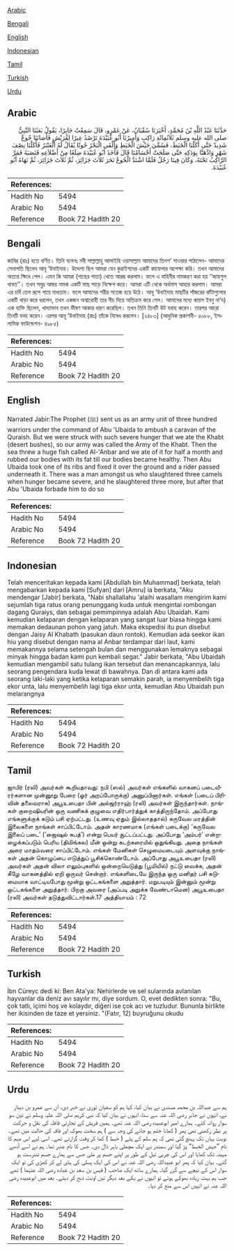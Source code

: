 [Arabic](#arabic)

[Bengali](#bengali)

[English](#english)

[Indonesian](#indonesian)

[Tamil](#tamil)

[Turkish](#turkish)

[Urdu](#urdu)

## Arabic


<div dir="rtl" lang="ar" style={{fontSize:'larger',backgroundColor:'#f8f9fa',padding:20}}>
حَدَّثَنَا عَبْدُ اللَّهِ بْنُ مُحَمَّدٍ، أَخْبَرَنَا سُفْيَانُ، عَنْ عَمْرٍو، قَالَ سَمِعْتُ جَابِرًا، يَقُولُ بَعَثَنَا النَّبِيُّ صلى الله عليه وسلم ثَلاَثَمِائَةِ رَاكِبٍ وَأَمِيرُنَا أَبُو عُبَيْدَةَ نَرْصُدُ عِيرًا لِقُرَيْشٍ فَأَصَابَنَا جُوعٌ شَدِيدٌ حَتَّى أَكَلْنَا الْخَبَطَ، فَسُمِّيَ جَيْشَ الْخَبَطِ وَأَلْقَى الْبَحْرُ حُوتًا يُقَالُ لَهُ الْعَنْبَرُ فَأَكَلْنَا نِصْفَ شَهْرٍ وَادَّهَنَّا بِوَدَكِهِ حَتَّى صَلَحَتْ أَجْسَامُنَا قَالَ فَأَخَذَ أَبُو عُبَيْدَةَ ضِلَعًا مِنْ أَضْلاَعِهِ فَنَصَبَهُ فَمَرَّ الرَّاكِبُ تَحْتَهُ، وَكَانَ فِينَا رَجُلٌ فَلَمَّا اشْتَدَّ الْجُوعُ نَحَرَ ثَلاَثَ جَزَائِرَ، ثُمَّ ثَلاَثَ جَزَائِرَ، ثُمَّ نَهَاهُ أَبُو عُبَيْدَةَ‏.‏
</div>
<div style={{backgroundColor:'#f8f9fa',padding:20, marginBottom: 10}}><table> <thead> <tr> <th>References:</th> <th></th> </tr> </thead> <tbody><tr><td>Hadith No</td><td>5494</td></tr><tr><td>Arabic No</td><td>5494</td></tr><tr><td>Reference</td><td>Book 72 Hadith 20</td></tr></tbody></table></div>

## Bengali


<div dir="ltr" lang="bn" style={{fontSize:'larger',backgroundColor:'#f8f9fa',padding:20}}>
জাবির (রাঃ) হতে বর্ণিত। তিনি বলেনঃ নবী সাল্লাল্লাহু আলাইহি ওয়াসাল্লাম আমাদের তিনশ‘ সাওয়ার পাঠালেন- আমাদের সেনাপতি ছিলেন আবূ ‘উবাইদাহ। উদ্দেশ্য ছিল আমরা যেন কুরাইশদের একটি কাফেলার অপেক্ষা করি। তখন আমাদের অত্যন্ত ক্ষিধে পেল। এমন কি আমরা (গাছের পাতা) খেতে আরম্ভ করলাম। ফলে এ বাহিনীর নামকরণ করা হয় ‘‘জায়শুল খাবত’’। তখন সমুদ্র আম্বর নামক একটি মাছ পাড়ে নিক্ষেপ করে। আমরা এটি থেকে অর্ধমাস আহার করলাম। আমরা এর চর্বি তেল রূপে গায়ে মাখতাম। ফলে আমাদের শরীর সতেজ হয়ে উঠে। আবূ ‘উবাইদাহ মাছটির পাঁজরের কাঁটাগুলোর একটি খাড়া করে ধরলেন, তখন একজন অশ্বারোহী তার নীচ দিয়ে অতিক্রম করে গেল। আমাদের মধ্যে কায়স ইবনু না’দ) এক ব্যক্তি ছিলেন, খাদ্যাভাব তখন ভীষণ আকার ধারণ করেছিল। তখন তিনি তিনটি উট যবাহ করেন। তারপর আরো তিনটি যবহ করেন। এরপর আবূ ‘উবাইদাহ (রাঃ) তাঁকে নিষেধ করলেন। [২৪৮৩] (আধুনিক প্রকাশনী- ৫০৮৮, ইসলামিক ফাউন্ডেশন- ৪৯৮৫)
</div>
<div style={{backgroundColor:'#f8f9fa',padding:20, marginBottom: 10}}><table> <thead> <tr> <th>References:</th> <th></th> </tr> </thead> <tbody><tr><td>Hadith No</td><td>5494</td></tr><tr><td>Arabic No</td><td>5494</td></tr><tr><td>Reference</td><td>Book 72 Hadith 20</td></tr></tbody></table></div>

## English


<div dir="ltr" lang="en" style={{fontSize:'larger',backgroundColor:'#f8f9fa',padding:20}}>
Narrated Jabir:The Prophet (ﷺ) sent us as an army unit of three hundred warriors under the command of Abu 'Ubaida to ambush a caravan of the Quraish. But we were struck with such severe hunger that we ate the Khabt (desert bushes), so our army was called the Army of the Khabt. Then the sea threw a huge fish called Al-'Anbar and we ate of it for half a month and rubbed our bodies with its fat till our bodies became healthy. Then Abu Ubaida took one of its ribs and fixed it over the ground and a rider passed underneath it. There was a man amongst us who slaughtered three camels when hunger became severe, and he slaughtered three more, but after that Abu 'Ubaida forbade him to do so
</div>
<div style={{backgroundColor:'#f8f9fa',padding:20, marginBottom: 10}}><table> <thead> <tr> <th>References:</th> <th></th> </tr> </thead> <tbody><tr><td>Hadith No</td><td>5494</td></tr><tr><td>Arabic No</td><td>5494</td></tr><tr><td>Reference</td><td>Book 72 Hadith 20</td></tr></tbody></table></div>

## Indonesian


<div dir="ltr" lang="id" style={{fontSize:'larger',backgroundColor:'#f8f9fa',padding:20}}>
Telah menceritakan kepada kami [Abdullah bin Muhammad] berkata, telah mengabarkan kepada kami [Sufyan] dari [Amru] ia berkata, "Aku mendengar [Jabir] berkata, "Nabi shallallahu 'alaihi wasallam mengirim kami sejumlah tiga ratus orang penunggang kuda untuk mengintai rombongan dagang Quraiys, dan sebagai pemimpinnya adalah Abu Ubaidah. Kami kemudian kelaparan dengan kelaparan yang sangat luar biasa hingga kami memakan dedaunan pohon yang jatuh. Maka ekspedisi itu pun disebut dengan Jaisy Al Khabath (pasukan daun rontok). Kemudian ada seekor ikan hiu yang disebut dengan nama al Anbar terdampar dari laut, kami memakannya selama setengah bulan dan menggunakan lemaknya sebagai minyak hingga badan kami pun kembali segar." Jabir berkata, "Abu Ubaidah kemudian mengambil satu tulang ikan tersebut dan menancapkannya, lalu seorang pengendara kuda lewat di bawahnya. Dan di antara kami ada seorang laki-laki yang ketika kelaparan semakin parah, ia menyembelih tiga ekor unta, lalu menyembelih lagi tiga ekor unta, kemudian Abu Ubaidah pun melarangnya
</div>
<div style={{backgroundColor:'#f8f9fa',padding:20, marginBottom: 10}}><table> <thead> <tr> <th>References:</th> <th></th> </tr> </thead> <tbody><tr><td>Hadith No</td><td>5494</td></tr><tr><td>Arabic No</td><td>5494</td></tr><tr><td>Reference</td><td>Book 72 Hadith 20</td></tr></tbody></table></div>

## Tamil


<div dir="ltr" lang="ta" style={{fontSize:'larger',backgroundColor:'#f8f9fa',padding:20}}>
ஜாபிர் (ரலி) அவர்கள் கூறியதாவது: நபி (ஸல்) அவர்கள் எங்களில் வாகனப் படைவீரர்களான முன்னூறு பேரை (ஓர் அறப்போருக்கு) அனுப்பினார்கள். எங்கள் (படைப் பிரிவின் தலைவராக) அபூஉபைதா பின் அல்ஜர்ராஹ் (ரலி) அவர்கள் இருந்தார்கள். நாங்கள் குறைஷியரின் ஒரு வணிகக் குழுவை எதிர்பார்த்துக் காத்திருந்தோம். அப்போது எங்களுக்குக் கடும் பசி ஏற்பட்டது. (உணவு ஏதும் இல்லாததால்) கருவேல மரத்தின் இலைகளை நாங்கள் சாப்பிட்டோம். அதன் காரணமாக (எங்கள் படைக்கு) ‘கருவேல இலைப் படை’ (‘ஜைஷுல் கபத்’) என்று பெயர் சூட்டப்பட்டது. அப்போது ‘அம்பர்’ என்றழைக்கப்படும் பெரிய (திமிங்கல) மீன் ஒன்று கடற்கரையில் ஒதுங்கியது. அதை நாங்கள் அரை மாதம்வரை சாப்பிட்டோம். எங்கள் மேனிகள் செழுமையடையும் அளவுக்கு நாங்கள் அதன் கொழுப்பை எடுத்துப் பூசிக்கொண்டோம். அப்போது அபூஉபைதா (ரலி) அவர்கள் அதன் விலா எலும்புகளில் ஒன்றையெடுத்து (பூமியில்) நட்டு வைக்க, அதன் கீழே வாகனத்தில் ஏறி ஒருவர் சென்றார். எங்களிடையே இருந்த ஒரு மனிதர் பசி கடுமையாக வாட்டியபோது மூன்று ஒட்டகங்களை அறுத்தார். மறுபடியும் இன்னும் மூன்று ஒட்டகங்களை அறுத்தார். பிறகு அவரை (அப்படி அறுக்க வேண்டாமென) அபூஉபைதா (ரலி) அவர்கள் தடுத்துவிட்டார்கள்.17 அத்தியாயம் : 72
</div>
<div style={{backgroundColor:'#f8f9fa',padding:20, marginBottom: 10}}><table> <thead> <tr> <th>References:</th> <th></th> </tr> </thead> <tbody><tr><td>Hadith No</td><td>5494</td></tr><tr><td>Arabic No</td><td>5494</td></tr><tr><td>Reference</td><td>Book 72 Hadith 20</td></tr></tbody></table></div>

## Turkish


<div dir="ltr" lang="tr" style={{fontSize:'larger',backgroundColor:'#f8f9fa',padding:20}}>
İbn Cüreyc dedi ki: Ben Ata'ya: Nehirlerde ve sel sularında avlanılan hayvanlar da deniz avı sayılır mı, diye sordum. O, evet dedikten sonra: "Bu, çok tatlı, içimi hoş ve kolaydır, diğeri ise çok acı ve tuzludur. Bununla birlikte her ikisinden de taze et yersiniz. "(Fatır, 12) buyruğunu okudu
</div>
<div style={{backgroundColor:'#f8f9fa',padding:20, marginBottom: 10}}><table> <thead> <tr> <th>References:</th> <th></th> </tr> </thead> <tbody><tr><td>Hadith No</td><td>5494</td></tr><tr><td>Arabic No</td><td>5494</td></tr><tr><td>Reference</td><td>Book 72 Hadith 20</td></tr></tbody></table></div>

## Urdu


<div dir="rtl" lang="ur" style={{fontSize:'larger',backgroundColor:'#f8f9fa',padding:20}}>
ہم سے عبداللہ بن محمد مسندی نے بیان کیا، کہا ہم کو سفیان ثوری نے خبر دی، ان سے عمرو بن دینار نے، انہوں نے جابر رضی اللہ عنہ سے سنا، انہوں نے بیان کیا کہ نبی کریم صلی اللہ علیہ وسلم نے تین سو سوار روانہ کئے۔ ہمارے امیر ابوعبیدہ رضی اللہ عنہ تھے۔ ہمیں قریش کے تجارتی قافلہ کی نقل و حرکت پر نظر رکھنی تھی پھر ( کھانا ختم ہو جانے کی وجہ سے ) ہم سخت بھوک اور فاقہ کی حالت میں تھے۔ نوبت یہاں تک پہنچ گئی تھی کہ ہم سلم کے پتے ( خبط ) کھا کر وقت گزارتے تھے۔ اسی لیے اس مہم کا نام ”جیش الخبط“ پڑ گیا اور سمندر نے ایک مچھلی باہر ڈال دی۔ جس کا نام عنبر تھا۔ ہم نے اسے آدھے مہینہ تک کھایا اور اس کی چربی تیل کے طور پر اپنے جسم پر ملی جس سے ہمارے جسم تندرست ہو گئے۔ بیان کیا کہ پھر ابو عبیداللہ رضی اللہ عنہ نے اس کی ایک پسلی کی ہڈی لے کر کھڑی کی تو ایک سوار اس کے نیچے سے گزر گیا۔ ہمارے ساتھ ایک صاحب ( قیس بن سعد بن عبادہ رضی اللہ عنہما ) تھے جب ہم بہت زیادہ بھوکے ہوئے تو انہوں نے یکے بعد دیگر تین اونٹ ذبح کر دیئے۔ بعد میں ابوعبیدہ رضی اللہ عنہ نے انہیں اس سے منع کر دیا۔
</div>
<div style={{backgroundColor:'#f8f9fa',padding:20, marginBottom: 10}}><table> <thead> <tr> <th>References:</th> <th></th> </tr> </thead> <tbody><tr><td>Hadith No</td><td>5494</td></tr><tr><td>Arabic No</td><td>5494</td></tr><tr><td>Reference</td><td>Book 72 Hadith 20</td></tr></tbody></table></div>